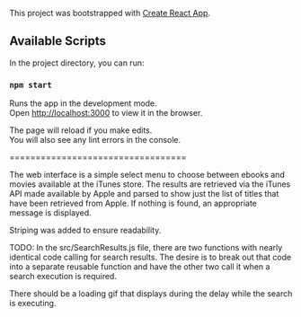 This project was bootstrapped with [Create React App](https://github.com/facebook/create-react-app).

## Available Scripts

In the project directory, you can run:

### `npm start`

Runs the app in the development mode.<br />
Open [http://localhost:3000](http://localhost:3000) to view it in the browser.

The page will reload if you make edits.<br />
You will also see any lint errors in the console.

==================================

The web interface is a simple select menu to choose between ebooks and movies available at
the iTunes store.
The results are retrieved via the iTunes API made available by Apple and parsed to show just the list of titles that have been retrieved from Apple. If nothing is found, an appropriate message is displayed.

Striping was added to ensure readability.

TODO:
  In the src/SearchResults.js file, there are two functions with nearly identical code calling for search results.
  The desire is to break out that code into a separate reusable function and have the other two call it when a search execution is required. 

  There should be a loading gif that displays during the delay while the search is executing.